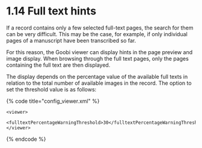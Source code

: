 # 1.14 Full text hints

If a record contains only a few selected full-text pages, the search for them can be very difficult. This may be the case, for example, if only individual pages of a manuscript have been transcribed so far. 

For this reason, the Goobi viewer can display hints in the page preview and image display. When browsing through the full text pages, only the pages containing the full text are then displayed. 

The display depends on the percentage value of the available full texts in relation to the total number of available images in the record. The option to set the threshold value is as follows:

{% code title="config\_viewer.xml" %}
```markup
<viewer>
    <fulltextPercentageWarningThreshold>30</fulltextPercentageWarningThreshold>
</viewer>
```
{% endcode %}

